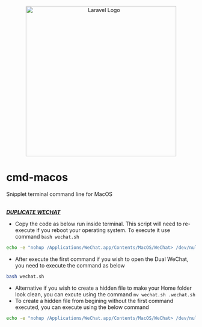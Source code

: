 <p align="center"><a href="https://younision.com" target="_blank"><img src="https://www.dataquest.io/wp-content/uploads/2019/07/command-line-courses-dataquest-1000x520-1-1.gif" width="400" alt="Laravel Logo"></a></p>

# cmd-macos

Snipplet terminal command line for MacOS
<br><br>
**_<p>[DUPLICATE WECHAT](https://younision.com)</p>_**
- Copy the code as below run inside terminal. This script will need to re-execute if you reboot your operating system. To execute it use command ```bash wechat.sh```
```bash
echo -e "nohup /Applications/WeChat.app/Contents/MacOS/WeChat> /dev/null 2>&1 &" >> wechat.sh
```
- After execute the first command if you wish to open the Dual WeChat, you need to execute the command as below
```bash
bash wechat.sh
```
- Alternative if you wish to create a hidden file to make your Home folder look clean, you can excute using the command ```mv wechat.sh .wechat.sh```
- To create a hidden file from begining without the first command executed, you can execute using the below command
```bash
echo -e "nohup /Applications/WeChat.app/Contents/MacOS/WeChat> /dev/null 2>&1 &" >> wechat.sh && mv wechat.sh .wechat.sh
```

